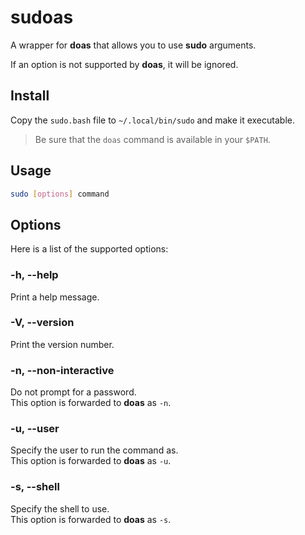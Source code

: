 # sudoas

A wrapper for **doas** that allows you to use **sudo** arguments.

If an option is not supported by **doas**, it will be ignored.

## Install

Copy the `sudo.bash` file to `~/.local/bin/sudo` and make it executable.

> Be sure that the `doas` command is available in your `$PATH`.

## Usage

```bash
sudo [options] command
```

## Options

Here is a list of the supported options:

### -h, --help

Print a help message.

### -V, --version

Print the version number.

### -n, --non-interactive

Do not prompt for a password.\
This option is forwarded to **doas** as `-n`.

### -u, --user

Specify the user to run the command as.\
This option is forwarded to **doas** as `-u`.

### -s, --shell

Specify the shell to use.\
This option is forwarded to **doas** as `-s`.
